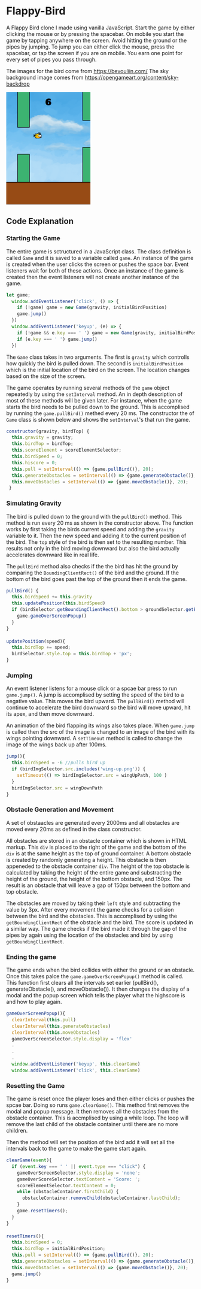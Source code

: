 # Flappy-Bird

A Flappy Bird clone I made using vanilla JavaScript. Start the game by either clicking the mouse or by pressing the spacebar. On mobile you start the game by tapping anywhere on the screen. Avoid hitting the ground or the pipes by jumping. To jump you can either click the mouse, press the spacebar, or tap the screen if you are on mobile. You earn one point for every set of pipes you pass through.

The images for the bird come from https://bevouliin.com/
The sky background image comes from https://opengameart.org/content/sky-backdrop

<img src="https://github.com/MichaelMcCann1/Flappy-Bird/blob/main/FlappyBird.png" height="300px">


## Code Explanation

### Starting the Game
The entire game is sctructured in a JavaScript class. The class definition is called `Game` and it is saved to a variable called `game`. An instance of the game is created when the user clicks the screen or pushes the space bar. Event listeners wait for both of these actions. Once an instance of the game is created then the event listeners will not create another instance of the game. 

``` javascript
let game;
  window.addEventListener('click', () => {
    if (!game) game = new Game(gravity, initialBirdPosition)
    game.jump()
  })
  window.addEventListener('keyup', (e) => {
    if (!game && e.key === ' ') game = new Game(gravity, initialBirdPosition)
    if (e.key === ' ') game.jump()
  })
```

The `Game` class takes in two arguments. The first is `gravity` which controlls how quickly the bird is pulled down. The second is `initialBirdPosition` which is the initial location of the bird on the screen. The location changes based on the size of the screen. 

The game operates by running several methods of the `game` object repeatedly by using the `setInterval` method. An in depth description of most of these methods will be given later. For instance, when the game starts the bird needs to be pulled down to the ground. This is accomplised by running the `game.pullBird()` methed every 20 ms. The constructor the of `Game` class is shown below and shows the `setInterval`'s that run the game.

```  javascript
constructor(gravity, birdTop) {
  this.gravity = gravity;
  this.birdTop = birdTop;
  this.scoreElement = scoreElementSelector;
  this.birdSpeed = 0;
  this.hiscore = 0;
  this.pull = setInterval(() => {game.pullBird()}, 20);
  this.generateObstacles = setInterval(() => {game.generateObstacle()}, 2000);
  this.moveObstacles = setInterval(() => {game.moveObstacle()}, 20);
 }
```

### Simulating Gravity

The bird is pulled down to the ground with the `pullBird()` method. This method is run every 20 ms as shown in the constructor above. The function works by first taking the birds current speed and adding the `gravity` variable to it. Then the new speed and adding it to the current position of the bird. The `top` style of the bird is then set to the resulting number. This results not only in the bird moving downward but also the bird actually accelerates downward like in real life. 

The `pullBird` method also checks if the the bird has hit the ground by comparing the `BoundingClientRect()` of the bird and the ground. If the bottom of the bird goes past the top of the ground then it ends the game.

``` javascript
pullBird() {
  this.birdSpeed += this.gravity
  this.updatePosition(this.birdSpeed)
  if (birdSelector.getBoundingClientRect().bottom > groundSelector.getBoundingClientRect().top) { //check if bird hits the ground
    game.gameOverScreenPopup()
  }
}
  
updatePosition(speed){
  this.birdTop += speed;
  birdSelector.style.top = this.birdTop + 'px';
}
```

### Jumping
An event listener listens for a mouse click or a spcae bar press to run `game.jump()`. A jump is accomplised by setting the speed of the bird to a negative value. This moves the bird upward. The `pullBird()` method will continue to accelerate the bird downward so the bird will move upward, hit its apex, and then move downward. 

An animation of the bird flapping its wings also takes place. When `game.jump` is called then the src of the image is changed to an image of the bird with its wings pointing downward. A `setTimeout` method is called to change the image of the wings back up after 100ms. 

``` javascript
jump(){
  this.birdSpeed = -6 //pulls bird up
  if (birdImgSelector.src.includes('wing-up.png')) {
    setTimeout(() => birdImgSelector.src = wingUpPath, 100 )
  }
  birdImgSelector.src = wingDownPath
}
```

### Obstacle Generation and Movement
A set of obstaacles are generated every 2000ms and all obstacles are moved every 20ms as defined in the class constructor.

All obstacles are stored in an obstacle container which is shown in HTML markup. This `div` is placed to the right of the game and the bottom of the `div` is at the same height as the top of ground container. A bottom obstacle is created by randomly generating a height. This obstacle is then appeneded to the obstacle container `div`. The height of the top obstacle is calculated by taking the height of the entire game and substracting the height of the ground, the height of the bottom obstacle, and 150px. The result is an obstacle that will leave a gap of 150px between the bottom and top obstacle.

The obstacles are moved by taking their `left` style and subtracting the value by 3px. After every movement the game checks for a collision between the bird and the obstacles. This is accomplised by using the `getBoundingClientRect` of the obstacle and the bird. The score is updated in a similar way. The game checks if the bird made it through the gap of the pipes by again using the location of the obstacles and bird by using `getBoundingClientRect`.

### Ending the game
The game ends when the bird collides with either the ground or an obstacle. Once this takes palce the `game.gameOverScreenPopup()` method is called. This function first clears all the intervals set earlier (pullBird(), generateObstacle(), and moveObstacle()). It then changes the display of a modal and the popup screen which tells the player what the highscore is and how to play again.

``` javascript
gameOverScreenPopup(){
  clearInterval(this.pull)
  clearInterval(this.generateObstacles)
  clearInterval(this.moveObstacles)
  gameOverScreenSelector.style.display = 'flex'
  .
  .
  .
  window.addEventListener('keyup', this.clearGame)
  window.addEventListener('click', this.clearGame)
```

### Resetting the Game
The game is reset once the player loses and then either clicks or pushes the spcae bar. Doing so runs `game.clearGame()`. This method first removes the modal and popup message. It then removes all the obstacles from the obstacle container. This is accmplised by using a while loop. The loop will remove the last child of the obstacle container until there are no more children.

Then the method will set the position of the bird add it will set all the intervals back to the game to make the game start again. 

``` javascript
clearGame(event){
  if (event.key === ' ' || event.type === "click") {
    gameOverScreenSelector.style.display = 'none';
    gameOverScoreSelector.textContent = 'Score: ';  
    scoreElementSelector.textContent = 0;
    while (obstacleContainer.firstChild) {
      obstacleContainer.removeChild(obstacleContainer.lastChild);
    }
    game.resetTimers();
  }
}
  
resetTimers(){
  this.birdSpeed = 0;
  this.birdTop = initialBirdPosition;
  this.pull = setInterval(() => {game.pullBird()}, 20);
  this.generateObstacles = setInterval(() => {game.generateObstacle()}, 2000);
  this.moveObstacles = setInterval(() => {game.moveObstacle()}, 20);
  game.jump()
}
```
